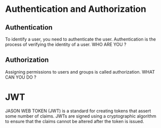 # Authentication and Authorization

## Authentication
To identify a user, you need to authenticate the user. Authentication is the process of verifying the identity of a user.  WHO ARE YOU ?

## Authorization
Assigning permissions to users and groups is called authorization.  WHAT CAN YOU DO ?


# JWT
JASON WEB TOKEN (JWT) is a standard for creating tokens that assert some number of claims.  JWTs are signed using a cryptographic algorithm to ensure that the claims cannot be altered after the token is issued.
